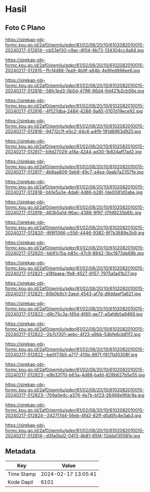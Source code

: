 # Hasil

## Foto C Plano

https://sirekap-obj-formc.kpu.go.id/2af0/pemilu/pdpr/61/02/08/20/10/6102082010015-20240217-012814--cb53ef30-c9ac-4f04-8b73-134304cc4a84.jpg

https://sirekap-obj-formc.kpu.go.id/2af0/pemilu/pdpr/61/02/08/20/10/6102082010015-20240217-012815--ffcf4d88-7ea9-4b9f-a64b-4e9fed988ee6.jpg

https://sirekap-obj-formc.kpu.go.id/2af0/pemilu/pdpr/61/02/08/20/10/6102082010015-20240217-012816--58fc1ed3-0b0d-4796-86d4-6d421b2cb06e.jpg

https://sirekap-obj-formc.kpu.go.id/2af0/pemilu/pdpr/61/02/08/20/10/6102082010015-20240217-012816--4f521dba-2484-4288-9a85-0107d19ece92.jpg

https://sirekap-obj-formc.kpu.go.id/2af0/pemilu/pdpr/61/02/08/20/10/6102082010015-20240217-012816--94712c1f-e5c2-44c6-a4f9-191d8963d920.jpg

https://sirekap-obj-formc.kpu.go.id/2af0/pemilu/pdpr/61/02/08/20/10/6102082010015-20240217-012817--b9d27029-a18a-4244-ad30-1b824aff7ad2.jpg

https://sirekap-obj-formc.kpu.go.id/2af0/pemilu/pdpr/61/02/08/20/10/6102082010015-20240217-012817--4b8aa809-5eb8-49c7-a4ea-0aab7a2357fe.jpg

https://sirekap-obj-formc.kpu.go.id/2af0/pemilu/pdpr/61/02/08/20/10/6102082010015-20240217-012818--bb1e5a3e-4da6-4d86-b26f-1de0081d0abe.jpg

https://sirekap-obj-formc.kpu.go.id/2af0/pemilu/pdpr/61/02/08/20/10/6102082010015-20240217-012819--463b5a1d-96ac-4388-9f97-01fd9235b6fc.jpg

https://sirekap-obj-formc.kpu.go.id/2af0/pemilu/pdpr/61/02/08/20/10/6102082010015-20240217-012820--8f8f1066-c556-4446-9382-9f7b3689e2b9.jpg

https://sirekap-obj-formc.kpu.go.id/2af0/pemilu/pdpr/61/02/08/20/10/6102082010015-20240217-012820--bb91c15a-b85c-47c9-8842-3bc1873de68b.jpg

https://sirekap-obj-formc.kpu.go.id/2af0/pemilu/pdpr/61/02/08/20/10/6102082010015-20240217-012821--a18faaea-1fe8-4527-8157-7975a1a41b27.jpg

https://sirekap-obj-formc.kpu.go.id/2af0/pemilu/pdpr/61/02/08/20/10/6102082010015-20240217-012821--80b0b9c1-2aed-4543-af7d-d9ddaef1a621.jpg

https://sirekap-obj-formc.kpu.go.id/2af0/pemilu/pdpr/61/02/08/20/10/6102082010015-20240217-012822--d9c75c3a-f45d-4f80-ae77-a5afdb5a8469.jpg

https://sirekap-obj-formc.kpu.go.id/2af0/pemilu/pdpr/61/02/08/20/10/6102082010015-20240217-012822--2b7cf301-aebc-4f23-a9bb-54bfe6cb81f2.jpg

https://sirekap-obj-formc.kpu.go.id/2af0/pemilu/pdpr/61/02/08/20/10/6102082010015-20240217-012822--be0f73b5-a717-410b-897f-f817fa10308f.jpg

https://sirekap-obj-formc.kpu.go.id/2af0/pemilu/pdpr/61/02/08/20/10/6102082010015-20240217-012823--e9b32f70-b63a-4d88-bafd-828b627b5e55.jpg

https://sirekap-obj-formc.kpu.go.id/2af0/pemilu/pdpr/61/02/08/20/10/6102082010015-20240217-012823--709a0e4c-a376-4e7b-bf23-26468e9fdc9a.jpg

https://sirekap-obj-formc.kpu.go.id/2af0/pemilu/pdpr/61/02/08/20/10/6102082010015-20240217-012824--2427f7d4-56eb-4fd2-82ff-d5d5fc4e3ab3.jpg

https://sirekap-obj-formc.kpu.go.id/2af0/pemilu/pdpr/61/02/08/20/10/6102082010015-20240217-012814--d3fa0bd2-0413-4b81-85f4-12dda135581e.jpg


## Metadata

| Key        | Value               |
| ---------- | ------------------- |
| Time Stamp | 2024-02-17 13:05:41 |
| Kode Dapil | 6101                |



